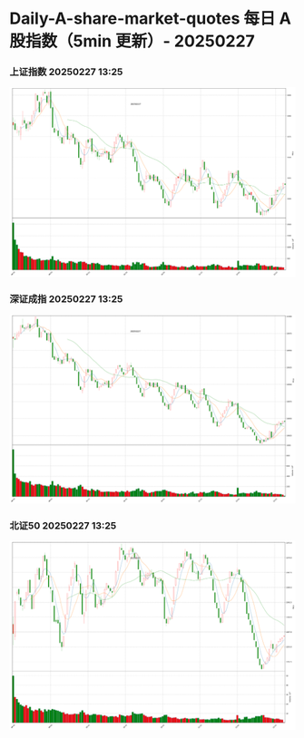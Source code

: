 
# Daily-A-share-market-quotes 每日 A 股指数（5min 更新）- 20250227

### 上证指数 20250227 13:25
![](./fig/2025/2/20250227-sh000001.png)

### 深证成指 20250227 13:25
![](./fig/2025/2/20250227-sz399001.png)

### 北证50 20250227 13:25
![](./fig/2025/2/20250227-bj899050.png)
